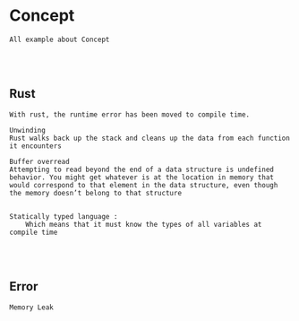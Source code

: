 # Concept
    All example about Concept



<!--------------------------------------------------------------------------------- Rust -->
<br><br>

## Rust

    With rust, the runtime error has been moved to compile time.

    Unwinding
    Rust walks back up the stack and cleans up the data from each function it encounters

    Buffer overread
    Attempting to read beyond the end of a data structure is undefined behavior. You might get whatever is at the location in memory that would correspond to that element in the data structure, even though the memory doesn’t belong to that structure


    Statically typed language :
        Which means that it must know the types of all variables at compile time



<!--------------------------------------------------------------------------------- Error -->
<br><br>

## Error
    Memory Leak
